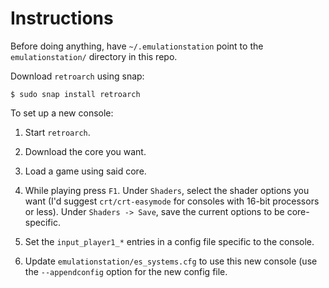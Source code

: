 # Instructions

Before doing anything, have `~/.emulationstation` point to the
`emulationstation/` directory in this repo.

Download `retroarch` using snap:
```
$ sudo snap install retroarch
```

To set up a new console:

1. Start `retroarch`.

1. Download the core you want.

1. Load a game using said core.

1. While playing press `F1`. Under `Shaders`, select the shader options you want
   (I'd suggest `crt/crt-easymode` for consoles with 16-bit processors or
   less). Under `Shaders -> Save`, save the current options to be core-specific.

1. Set the `input_player1_*` entries in a config file specific to the console.

1. Update `emulationstation/es_systems.cfg` to use this new console (use the
   `--appendconfig` option for the new config file.
